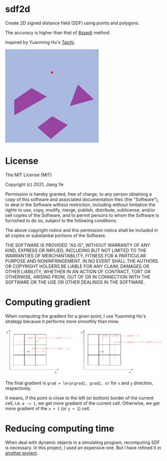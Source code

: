 # sdf2d

Create 2D signed distance field (SDF) using points and polygons.

The accuracy is higher than that of [8ssedt](https://github.com/Lisapple/8SSEDT) method.

Inspired by Yuanming Hu's [Taichi](https://github.com/yuanming-hu/taichi).

![result](throwingTrack.gif)

# License

The MIT License (MIT)

Copyright (c) 2021, Jiang Ye

Permission is hereby granted, free of charge, to any person obtaining a copy of this software and associated documentation files (the "Software"), to deal in the Software without restriction, including without limitation the rights to use, copy, modify, merge, publish, distribute, sublicense, and/or sell copies of the Software, and to permit persons to whom the Software is furnished to do so, subject to the following conditions:

The above copyright notice and this permission notice shall be included in all copies or substantial portions of the Software.

THE SOFTWARE IS PROVIDED "AS IS", WITHOUT WARRANTY OF ANY KIND, EXPRESS OR IMPLIED, INCLUDING BUT NOT LIMITED TO THE WARRANTIES OF MERCHANTABILITY, FITNESS FOR A PARTICULAR PURPOSE AND NONINFRINGEMENT. IN NO EVENT SHALL THE AUTHORS OR COPYRIGHT HOLDERS BE LIABLE FOR ANY CLAIM, DAMAGES OR OTHER LIABILITY, WHETHER IN AN ACTION OF CONTRACT, TORT OR OTHERWISE, ARISING FROM, OUT OF OR IN CONNECTION WITH THE SOFTWARE OR THE USE OR OTHER DEALINGS IN THE SOFTWARE.

# Computing gradient

When computing the gradient for a given point,
I use Yuanming Hu's strategy because it performs more smoothly than mine.

![gradient](./res/gradient.png)

The final gradient is `grad = lerp(grad1, grad2, α)` for `x` and `y` direction, respectively.

It means, if the point is close to the left (or bottom) border of the current cell, i.e. `α -> 1`,
we get more gradient of the current cell.
Otherwise, we get more gradient of the `x + 1` (or `y + 1`) cell.

# Reducing computing time

When deal with dynamic objects in a simulating program,
recomputing SDF is necessary.
In this project, I used an expensive one.
But I have refined it in [another project](https://github.com/iamyoukou/sdf2dWithMPM2D).
